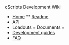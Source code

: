 cScripts Development Wiki
* [Home](https://github.com/7Cav/cScripts/wiki)
** [Readme](https://github.com/7Cav/cScripts/blob/master/README.md)
* API
* Loadouts
= Documents =
* [Development guides](https://github.com/7Cav/cScripts/wiki/Guides)
* [FAQ](https://github.com/7Cav/cScripts/wiki/FAQ)